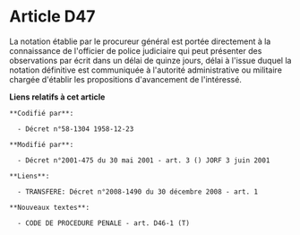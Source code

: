 # Article D47

La notation établie par le procureur général est portée directement à la connaissance de l'officier de police judiciaire qui
peut présenter des observations par écrit dans un délai de quinze jours, délai à l'issue duquel la notation définitive est
communiquée à l'autorité administrative ou militaire chargée d'établir les propositions d'avancement de l'intéressé.

**Liens relatifs à cet article**

	**Codifié par**:

	  - Décret n°58-1304 1958-12-23

	**Modifié par**:

	  - Décret n°2001-475 du 30 mai 2001 - art. 3 () JORF 3 juin 2001

	**Liens**:

	  - TRANSFERE: Décret n°2008-1490 du 30 décembre 2008 - art. 1

	**Nouveaux textes**:

	  - CODE DE PROCEDURE PENALE - art. D46-1 (T)
